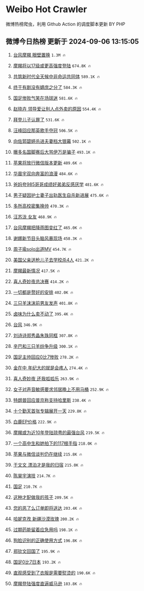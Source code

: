 # Weibo Hot Crawler 



微博热榜爬虫，利用 Github Action 的调度脚本更新 BY PHP 


## 微博今日热榜 更新于 2024-09-06 13:15:05 
1. [台风摩羯 眼壁置换](https://s.weibo.com/weibo?q=%E5%8F%B0%E9%A3%8E%E6%91%A9%E7%BE%AF%20%E7%9C%BC%E5%A3%81%E7%BD%AE%E6%8D%A2&t=31&band_rank=1&Refer=top) `1.3M 🔥` 

1. [摩羯将以17级或更高强度登陆](https://s.weibo.com/weibo?q=%23%E6%91%A9%E7%BE%AF%E5%B0%86%E4%BB%A517%E7%BA%A7%E6%88%96%E6%9B%B4%E9%AB%98%E5%BC%BA%E5%BA%A6%E7%99%BB%E9%99%86%23&t=31&band_rank=2&Refer=top) `674.8K 🔥` 

1. [共筑新时代全天候中非命运共同体](https://s.weibo.com/weibo?q=%23%E5%85%B1%E7%AD%91%E6%96%B0%E6%97%B6%E4%BB%A3%E5%85%A8%E5%A4%A9%E5%80%99%E4%B8%AD%E9%9D%9E%E5%91%BD%E8%BF%90%E5%85%B1%E5%90%8C%E4%BD%93%23&t=31&band_rank=3&Refer=top) `589.1K 🔥` 

1. [终于有剧没有嫡庶之分了](https://s.weibo.com/weibo?q=%E7%BB%88%E4%BA%8E%E6%9C%89%E5%89%A7%E6%B2%A1%E6%9C%89%E5%AB%A1%E5%BA%B6%E4%B9%8B%E5%88%86%E4%BA%86&t=31&band_rank=4&Refer=top) `584.3K 🔥` 

1. [国足惨败气笑在场球迷](https://s.weibo.com/weibo?q=%23%E5%9B%BD%E8%B6%B3%E6%83%A8%E8%B4%A5%E6%B0%94%E7%AC%91%E5%9C%A8%E5%9C%BA%E7%90%83%E8%BF%B7%23&t=31&band_rank=5&Refer=top) `581.6K 🔥` 

1. [赵晓卉 领导爱让别人点外卖的原因](https://s.weibo.com/weibo?q=%E8%B5%B5%E6%99%93%E5%8D%89%20%E9%A2%86%E5%AF%BC%E7%88%B1%E8%AE%A9%E5%88%AB%E4%BA%BA%E7%82%B9%E5%A4%96%E5%8D%96%E7%9A%84%E5%8E%9F%E5%9B%A0&t=31&band_rank=6&Refer=top) `554.4K 🔥` 

1. [拜登儿子认罪了](https://s.weibo.com/weibo?q=%23%E6%8B%9C%E7%99%BB%E5%84%BF%E5%AD%90%E8%AE%A4%E7%BD%AA%E4%BA%86%23&t=31&band_rank=7&Refer=top) `531.6K 🔥` 

1. [汪峰回应那英歌手夺冠](https://s.weibo.com/weibo?q=%23%E6%B1%AA%E5%B3%B0%E5%9B%9E%E5%BA%94%E9%82%A3%E8%8B%B1%E6%AD%8C%E6%89%8B%E5%A4%BA%E5%86%A0%23&t=31&band_rank=8&Refer=top) `506.5K 🔥` 

1. [向佐郭碧婷杀进夫妻档大银幕](https://s.weibo.com/weibo?q=%E5%90%91%E4%BD%90%E9%83%AD%E7%A2%A7%E5%A9%B7%E6%9D%80%E8%BF%9B%E5%A4%AB%E5%A6%BB%E6%A1%A3%E5%A4%A7%E9%93%B6%E5%B9%95&t=31&band_rank=9&Refer=top) `502.1K 🔥` 

1. [曝多名国脚赛后大骂伊万是骗子](https://s.weibo.com/weibo?q=%23%E6%9B%9D%E5%A4%9A%E5%90%8D%E5%9B%BD%E8%84%9A%E8%B5%9B%E5%90%8E%E5%A4%A7%E9%AA%82%E4%BC%8A%E4%B8%87%E6%98%AF%E9%AA%97%E5%AD%90%23&t=31&band_rank=10&Refer=top) `493.1K 🔥` 

1. [苹果将放行微信版本更新](https://s.weibo.com/weibo?q=%23%E8%8B%B9%E6%9E%9C%E5%B0%86%E6%94%BE%E8%A1%8C%E5%BE%AE%E4%BF%A1%E7%89%88%E6%9C%AC%E6%9B%B4%E6%96%B0%23&t=31&band_rank=11&Refer=top) `489.6K 🔥` 

1. [华晨宇双向奔富的浪漫](https://s.weibo.com/weibo?q=%23%E5%8D%8E%E6%99%A8%E5%AE%87%E5%8F%8C%E5%90%91%E5%A5%94%E5%AF%8C%E7%9A%84%E6%B5%AA%E6%BC%AB%23&t=31&band_rank=12&Refer=top) `484.6K 🔥` 

1. [爸妈夸985哥哥成绩好弟弟反感厌学](https://s.weibo.com/weibo?q=%23%E7%88%B8%E5%A6%88%E5%A4%B8985%E5%93%A5%E5%93%A5%E6%88%90%E7%BB%A9%E5%A5%BD%E5%BC%9F%E5%BC%9F%E5%8F%8D%E6%84%9F%E5%8E%8C%E5%AD%A6%23&t=31&band_rank=13&Refer=top) `481.6K 🔥` 

1. [男子疑因护士妻子出轨医生自杀新进展](https://s.weibo.com/weibo?q=%23%E7%94%B7%E5%AD%90%E7%96%91%E5%9B%A0%E6%8A%A4%E5%A3%AB%E5%A6%BB%E5%AD%90%E5%87%BA%E8%BD%A8%E5%8C%BB%E7%94%9F%E8%87%AA%E6%9D%80%E6%96%B0%E8%BF%9B%E5%B1%95%23&t=31&band_rank=14&Refer=top) `475.6K 🔥` 

1. [多所高校密集换帅](https://s.weibo.com/weibo?q=%23%E5%A4%9A%E6%89%80%E9%AB%98%E6%A0%A1%E5%AF%86%E9%9B%86%E6%8D%A2%E5%B8%85%23&t=31&band_rank=15&Refer=top) `470.3K 🔥` 

1. [汪苏泷 女友](https://s.weibo.com/weibo?q=%E6%B1%AA%E8%8B%8F%E6%B3%B7%20%E5%A5%B3%E5%8F%8B&t=31&band_rank=16&Refer=top) `468.9K 🔥` 

1. [台风摩羯把降雨图变红了](https://s.weibo.com/weibo?q=%23%E5%8F%B0%E9%A3%8E%E6%91%A9%E7%BE%AF%E6%8A%8A%E9%99%8D%E9%9B%A8%E5%9B%BE%E5%8F%98%E7%BA%A2%E4%BA%86%23&t=31&band_rank=17&Refer=top) `465.0K 🔥` 

1. [谢娜新节目头脑风暴现场](https://s.weibo.com/weibo?q=%23%E8%B0%A2%E5%A8%9C%E6%96%B0%E8%8A%82%E7%9B%AE%E5%A4%B4%E8%84%91%E9%A3%8E%E6%9A%B4%E7%8E%B0%E5%9C%BA%23&t=31&band_rank=18&Refer=top) `458.3K 🔥` 

1. [周子瑜solo出道MV](https://s.weibo.com/weibo?q=%23%E5%91%A8%E5%AD%90%E7%91%9Csolo%E5%87%BA%E9%81%93MV%23&t=31&band_rank=19&Refer=top) `454.7K 🔥` 

1. [美国父亲送枪儿子去学校杀4人](https://s.weibo.com/weibo?q=%23%E7%BE%8E%E5%9B%BD%E7%88%B6%E4%BA%B2%E9%80%81%E6%9E%AA%E5%84%BF%E5%AD%90%E5%8E%BB%E5%AD%A6%E6%A0%A1%E6%9D%804%E4%BA%BA%23&t=31&band_rank=20&Refer=top) `421.2K 🔥` 

1. [摩羯最新情况](https://s.weibo.com/weibo?q=%23%E6%91%A9%E7%BE%AF%E6%9C%80%E6%96%B0%E6%83%85%E5%86%B5%23&t=31&band_rank=21&Refer=top) `417.5K 🔥` 

1. [喜人奇妙夜总决赛](https://s.weibo.com/weibo?q=%23%E5%96%9C%E4%BA%BA%E5%A5%87%E5%A6%99%E5%A4%9C%E6%80%BB%E5%86%B3%E8%B5%9B%23&t=31&band_rank=22&Refer=top) `414.2K 🔥` 

1. [一切都是赘好的安排](https://s.weibo.com/weibo?q=%E4%B8%80%E5%88%87%E9%83%BD%E6%98%AF%E8%B5%98%E5%A5%BD%E7%9A%84%E5%AE%89%E6%8E%92&t=31&band_rank=23&Refer=top) `402.0K 🔥` 

1. [三只羊沫沫前男友发声](https://s.weibo.com/weibo?q=%23%E4%B8%89%E5%8F%AA%E7%BE%8A%E6%B2%AB%E6%B2%AB%E5%89%8D%E7%94%B7%E5%8F%8B%E5%8F%91%E5%A3%B0%23&t=31&band_rank=24&Refer=top) `401.8K 🔥` 

1. [卤味为什么卖不动了](https://s.weibo.com/weibo?q=%23%E5%8D%A4%E5%91%B3%E4%B8%BA%E4%BB%80%E4%B9%88%E5%8D%96%E4%B8%8D%E5%8A%A8%E4%BA%86%23&t=31&band_rank=25&Refer=top) `395.4K 🔥` 

1. [台风](https://s.weibo.com/weibo?q=%E5%8F%B0%E9%A3%8E&t=31&band_rank=26&Refer=top) `346.9K 🔥` 

1. [刘诗诗郑秀晶朱珠同框](https://s.weibo.com/weibo?q=%23%E5%88%98%E8%AF%97%E8%AF%97%E9%83%91%E7%A7%80%E6%99%B6%E6%9C%B1%E7%8F%A0%E5%90%8C%E6%A1%86%23&t=31&band_rank=27&Refer=top) `307.8K 🔥` 

1. [辛巴和三只羊纷争升级](https://s.weibo.com/weibo?q=%23%E8%BE%9B%E5%B7%B4%E5%92%8C%E4%B8%89%E5%8F%AA%E7%BE%8A%E7%BA%B7%E4%BA%89%E5%8D%87%E7%BA%A7%23&t=31&band_rank=28&Refer=top) `300.1K 🔥` 

1. [国足主帅回应0比7惨败](https://s.weibo.com/weibo?q=%23%E5%9B%BD%E8%B6%B3%E4%B8%BB%E5%B8%85%E5%9B%9E%E5%BA%940%E6%AF%947%E6%83%A8%E8%B4%A5%23&t=31&band_rank=29&Refer=top) `278.2K 🔥` 

1. [金在中 年纪大的就是会疼人](https://s.weibo.com/weibo?q=%E9%87%91%E5%9C%A8%E4%B8%AD%20%E5%B9%B4%E7%BA%AA%E5%A4%A7%E7%9A%84%E5%B0%B1%E6%98%AF%E4%BC%9A%E7%96%BC%E4%BA%BA&t=31&band_rank=30&Refer=top) `274.4K 🔥` 

1. [喜人奇妙夜 还我呱呱乐](https://s.weibo.com/weibo?q=%E5%96%9C%E4%BA%BA%E5%A5%87%E5%A6%99%E5%A4%9C%20%E8%BF%98%E6%88%91%E5%91%B1%E5%91%B1%E4%B9%90&t=31&band_rank=31&Refer=top) `263.9K 🔥` 

1. [女子对声音敏感要求邻居晚上不用马桶](https://s.weibo.com/weibo?q=%23%E5%A5%B3%E5%AD%90%E5%AF%B9%E5%A3%B0%E9%9F%B3%E6%95%8F%E6%84%9F%E8%A6%81%E6%B1%82%E9%82%BB%E5%B1%85%E6%99%9A%E4%B8%8A%E4%B8%8D%E7%94%A8%E9%A9%AC%E6%A1%B6%23&t=31&band_rank=32&Refer=top) `252.9K 🔥` 

1. [特朗普回应普京称支持哈里斯](https://s.weibo.com/weibo?q=%23%E7%89%B9%E6%9C%97%E6%99%AE%E5%9B%9E%E5%BA%94%E6%99%AE%E4%BA%AC%E7%A7%B0%E6%94%AF%E6%8C%81%E5%93%88%E9%87%8C%E6%96%AF%23&t=31&band_rank=33&Refer=top) `238.4K 🔥` 

1. [十个勤天首张专辑展开一天](https://s.weibo.com/weibo?q=%23%E5%8D%81%E4%B8%AA%E5%8B%A4%E5%A4%A9%E9%A6%96%E5%BC%A0%E4%B8%93%E8%BE%91%E5%B1%95%E5%BC%80%E4%B8%80%E5%A4%A9%23&t=31&band_rank=34&Refer=top) `229.8K 🔥` 

1. [白鹿EP价格](https://s.weibo.com/weibo?q=%23%E7%99%BD%E9%B9%BFEP%E4%BB%B7%E6%A0%BC%23&t=31&band_rank=35&Refer=top) `222.9K 🔥` 

1. [摩羯或为近10年登陆琼粤的最强台风](https://s.weibo.com/weibo?q=%23%E6%91%A9%E7%BE%AF%E6%88%96%E4%B8%BA%E8%BF%9110%E5%B9%B4%E7%99%BB%E9%99%86%E7%90%BC%E7%B2%A4%E7%9A%84%E6%9C%80%E5%BC%BA%E5%8F%B0%E9%A3%8E%23&t=31&band_rank=36&Refer=top) `219.5K 🔥` 

1. [一个高中生和她拍下的117根手指](https://s.weibo.com/weibo?q=%23%E4%B8%80%E4%B8%AA%E9%AB%98%E4%B8%AD%E7%94%9F%E5%92%8C%E5%A5%B9%E6%8B%8D%E4%B8%8B%E7%9A%84117%E6%A0%B9%E6%89%8B%E6%8C%87%23&t=31&band_rank=37&Refer=top) `218.0K 🔥` 

1. [苹果与微信谈判仍在继续](https://s.weibo.com/weibo?q=%23%E8%8B%B9%E6%9E%9C%E4%B8%8E%E5%BE%AE%E4%BF%A1%E8%B0%88%E5%88%A4%E4%BB%8D%E5%9C%A8%E7%BB%A7%E7%BB%AD%23&t=31&band_rank=38&Refer=top) `215.8K 🔥` 

1. [于文文 漂泊才是我的归宿](https://s.weibo.com/weibo?q=%E4%BA%8E%E6%96%87%E6%96%87%20%E6%BC%82%E6%B3%8A%E6%89%8D%E6%98%AF%E6%88%91%E7%9A%84%E5%BD%92%E5%AE%BF&t=31&band_rank=39&Refer=top) `215.0K 🔥` 

1. [陈昊宇演技](https://s.weibo.com/weibo?q=%E9%99%88%E6%98%8A%E5%AE%87%E6%BC%94%E6%8A%80&t=31&band_rank=40&Refer=top) `214.7K 🔥` 

1. [国足](https://s.weibo.com/weibo?q=%E5%9B%BD%E8%B6%B3&t=31&band_rank=41&Refer=top) `210.7K 🔥` 

1. [这种才配做我的孩子](https://s.weibo.com/weibo?q=%E8%BF%99%E7%A7%8D%E6%89%8D%E9%85%8D%E5%81%9A%E6%88%91%E7%9A%84%E5%AD%A9%E5%AD%90&t=31&band_rank=42&Refer=top) `209.5K 🔥` 

1. [您的恶了么订单即将送达](https://s.weibo.com/weibo?q=%23%E6%82%A8%E7%9A%84%E6%81%B6%E4%BA%86%E4%B9%88%E8%AE%A2%E5%8D%95%E5%8D%B3%E5%B0%86%E9%80%81%E8%BE%BE%23&t=31&band_rank=43&Refer=top) `203.4K 🔥` 

1. [哈妮克孜 新疆沙漠玫瑰](https://s.weibo.com/weibo?q=%E5%93%88%E5%A6%AE%E5%85%8B%E5%AD%9C%20%E6%96%B0%E7%96%86%E6%B2%99%E6%BC%A0%E7%8E%AB%E7%91%B0&t=31&band_rank=44&Refer=top) `200.2K 🔥` 

1. [过期药能留着应急用吗](https://s.weibo.com/weibo?q=%23%E8%BF%87%E6%9C%9F%E8%8D%AF%E8%83%BD%E7%95%99%E7%9D%80%E5%BA%94%E6%80%A5%E7%94%A8%E5%90%97%23&t=31&band_rank=45&Refer=top) `198.1K 🔥` 

1. [狗脸识别的正确使用方式](https://s.weibo.com/weibo?q=%23%E7%8B%97%E8%84%B8%E8%AF%86%E5%88%AB%E7%9A%84%E6%AD%A3%E7%A1%AE%E4%BD%BF%E7%94%A8%E6%96%B9%E5%BC%8F%23&t=31&band_rank=46&Refer=top) `196.8K 🔥` 

1. [郑钦文回国了](https://s.weibo.com/weibo?q=%23%E9%83%91%E9%92%A6%E6%96%87%E5%9B%9E%E5%9B%BD%E4%BA%86%23&t=31&band_rank=47&Refer=top) `195.9K 🔥` 

1. [国足0比7日本](https://s.weibo.com/weibo?q=%23%E5%9B%BD%E8%B6%B30%E6%AF%947%E6%97%A5%E6%9C%AC%23&t=31&band_rank=48&Refer=top) `193.2K 🔥` 

1. [直观感受到了衣服是需要熨烫的](https://s.weibo.com/weibo?q=%E7%9B%B4%E8%A7%82%E6%84%9F%E5%8F%97%E5%88%B0%E4%BA%86%E8%A1%A3%E6%9C%8D%E6%98%AF%E9%9C%80%E8%A6%81%E7%86%A8%E7%83%AB%E7%9A%84&t=31&band_rank=49&Refer=top) `190.6K 🔥` 

1. [摩羯登陆强度直逼威马逊](https://s.weibo.com/weibo?q=%23%E6%91%A9%E7%BE%AF%E7%99%BB%E9%99%86%E5%BC%BA%E5%BA%A6%E7%9B%B4%E9%80%BC%E5%A8%81%E9%A9%AC%E9%80%8A%23&t=31&band_rank=50&Refer=top) `183.8K 🔥` 

